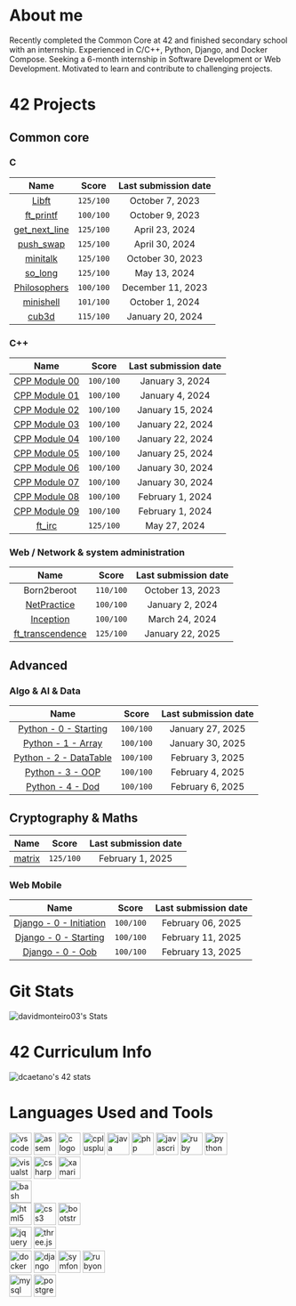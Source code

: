 # About me
Recently completed the Common Core at 42 and finished secondary school with an internship. Experienced in C/C++, Python, Django, and Docker Compose. Seeking a 6-month internship in Software Development or Web Development. Motivated to learn and contribute to challenging projects.

# 42 Projects
## Common core
### C
| Name | Score | Last submission date |
| :--: | :---: | :------------------: |
| [Libft](https://github.com/davidmonteiro03/42-common-core-libft)                 | `125/100` | October 7, 2023   |
| [ft_printf](https://github.com/davidmonteiro03/42-common-core-ft_printf)         | `100/100` | October 9, 2023   |
| [get_next_line](https://github.com/davidmonteiro03/42-common-core-get_next_line) | `125/100` | April 23, 2024    |
| [push_swap](https://github.com/davidmonteiro03/42-common-core-push_swap)         | `125/100` | April 30, 2024    |
| [minitalk](https://github.com/davidmonteiro03/42-common-core-minitalk)           | `125/100` | October 30, 2023  |
| [so_long](https://github.com/davidmonteiro03/42-common-core-so_long)             | `125/100` | May 13, 2024      |
| [Philosophers](https://github.com/davidmonteiro03/42-common-core-philosophers)   | `100/100` | December 11, 2023 |
| [minishell](https://github.com/davidmonteiro03/42-common-core-minishell)         | `101/100` | October 1, 2024   |
| [cub3d](https://github.com/davidmonteiro03/42-common-core-cub3d)                 | `115/100` | January 20, 2024  |

### C++
| Name | Score | Last submission date |
| :--: | :---: | :------------------: |
| [CPP Module 00](https://github.com/davidmonteiro03/42-common-core-cpp-modules/tree/main/cpp-module-00) | `100/100` | January 3, 2024  |
| [CPP Module 01](https://github.com/davidmonteiro03/42-common-core-cpp-modules/tree/main/cpp-module-01) | `100/100` | January 4, 2024  |
| [CPP Module 02](https://github.com/davidmonteiro03/42-common-core-cpp-modules/tree/main/cpp-module-02) | `100/100` | January 15, 2024 |
| [CPP Module 03](https://github.com/davidmonteiro03/42-common-core-cpp-modules/tree/main/cpp-module-03) | `100/100` | January 22, 2024 |
| [CPP Module 04](https://github.com/davidmonteiro03/42-common-core-cpp-modules/tree/main/cpp-module-04) | `100/100` | January 22, 2024 |
| [CPP Module 05](https://github.com/davidmonteiro03/42-common-core-cpp-modules/tree/main/cpp-module-05) | `100/100` | January 25, 2024 |
| [CPP Module 06](https://github.com/davidmonteiro03/42-common-core-cpp-modules/tree/main/cpp-module-06) | `100/100` | January 30, 2024 |
| [CPP Module 07](https://github.com/davidmonteiro03/42-common-core-cpp-modules/tree/main/cpp-module-07) | `100/100` | January 30, 2024 |
| [CPP Module 08](https://github.com/davidmonteiro03/42-common-core-cpp-modules/tree/main/cpp-module-08) | `100/100` | February 1, 2024 |
| [CPP Module 09](https://github.com/davidmonteiro03/42-common-core-cpp-modules/tree/main/cpp-module-09) | `100/100` | February 1, 2024 |
| [ft_irc](https://github.com/davidmonteiro03/42-common-core-ft_irc) | `125/100` | May 27, 2024 |

### Web / Network & system administration
| Name | Score | Last submission date |
| :--: | :---: | :------------------: |
| Born2beroot                                                                            | `110/100` | October 13, 2023 |
| [NetPractice](https://github.com/davidmonteiro03/42-common-core-netpratice)            | `100/100` | January 2, 2024  |
| [Inception](https://github.com/davidmonteiro03/42-common-core-inception)               | `100/100` | March 24, 2024   |
| [ft_transcendence](https://github.com/davidmonteiro03/42-common-core-ft_transcendence) | `125/100` | January 22, 2025 |

## Advanced
### Algo & AI & Data
| Name | Score | Last submission date |
| :--: | :---: | :------------------: |
| [Python - 0 - Starting](https://github.com/davidmonteiro03/42-advanced-python-for-data-science/tree/main/python-0-starting)   | `100/100` | January 27, 2025 |
| [Python - 1 - Array](https://github.com/davidmonteiro03/42-advanced-python-for-data-science/tree/main/python-1-array)         | `100/100` | January 30, 2025 |
| [Python - 2 - DataTable](https://github.com/davidmonteiro03/42-advanced-python-for-data-science/tree/main/python-2-datatable) | `100/100` | February 3, 2025 |
| [Python - 3 - OOP](https://github.com/davidmonteiro03/42-advanced-python-for-data-science/tree/main/python-3-oop)             | `100/100` | February 4, 2025 |
| [Python - 4 - Dod](https://github.com/davidmonteiro03/42-advanced-python-for-data-science/tree/main/python-4-dod)             | `100/100` | February 6, 2025 |

## Cryptography & Maths
| Name | Score | Last submission date |
| :--: | :---: | :------------------: |
| [matrix](https://github.com/davidmonteiro03/42-advanced-matrix) | `125/100` | February 1, 2025 |

### Web Mobile
| Name | Score | Last submission date |
| :--: | :---: | :------------------: |
| [Django - 0 - Initiation](https://github.com/davidmonteiro03/42-advanced-piscine-django/tree/main/d01-django-0-initiation) | `100/100` | February 06, 2025 |
| [Django - 0 - Starting](https://github.com/davidmonteiro03/42-advanced-piscine-django/tree/main/d02-django-0-starting)     | `100/100` | February 11, 2025 |
| [Django - 0 - Oob](https://github.com/davidmonteiro03/42-advanced-piscine-django/tree/main/d03-django-0-oob)               | `100/100` | February 13, 2025 |

# Git Stats
![davidmonteiro03's Stats](https://github-readme-stats.vercel.app/api?username=davidmonteiro03&theme=dark&show_icons=true&hide_border=false&count_private=false)

# 42 Curriculum Info

![dcaetano's 42 stats](https://badge.mediaplus.ma/binary/dcaetano?1337Badge=off&UM6P=off)

# Languages Used and Tools
<div>
    <img src="https://img.shields.io/badge/Visual%20Studio%20Code-007ACC?style=for-the-badge&logo=vscode&logoColor=white" height="40" alt="vscode logo" />
    <img src="https://simpleicons.org/icons/assemblyscript.svg" height="40" alt="assembly logo"/>
    <img src="https://cdn.jsdelivr.net/gh/devicons/devicon/icons/c/c-original.svg" height="40" alt="c logo"/>
    <img src="https://cdn.jsdelivr.net/gh/devicons/devicon/icons/cplusplus/cplusplus-original.svg" height="40" alt="cplusplus logo"/>
    <img src="https://cdn.jsdelivr.net/gh/devicons/devicon/icons/java/java-original-wordmark.svg" height="40" alt="java logo"/>
    <img src="https://cdn.jsdelivr.net/gh/devicons/devicon/icons/php/php-original.svg" height="40" alt="php logo"/>
    <img src="https://cdn.jsdelivr.net/gh/devicons/devicon/icons/javascript/javascript-original.svg" height="40" alt="javascript logo"/>
    <img src="https://cdn.jsdelivr.net/gh/devicons/devicon/icons/ruby/ruby-original.svg" height="40" alt="ruby logo"/>
    <img src="https://cdn.jsdelivr.net/gh/devicons/devicon/icons/python/python-original-wordmark.svg" height="40" alt="python logo"/>
</div>

<div>
    <img src="https://img.shields.io/badge/Visual%20Studio-5C2D91?style=for-the-badge" height="40" alt="visualstudio logo"/>
    <img src="https://cdn.jsdelivr.net/gh/devicons/devicon/icons/csharp/csharp-original.svg" height="40" alt="csharp logo"/>
    <img src="https://cdn.jsdelivr.net/gh/devicons/devicon/icons/xamarin/xamarin-original.svg" height="40" alt="xamarin logo"/>
</div>

<div>
    <img src="https://img.shields.io/badge/Bash-4EAA25?style=for-the-badge&logo=gnubash&logoColor=white" height="40" alt="bash logo"/>
</div>

<div>
    <img src="https://img.shields.io/badge/HTML5-E34F26?style=for-the-badge&logo=html5&logoColor=white" height="40" alt="html5 logo"/>
    <img src="https://img.shields.io/badge/CSS3-1572B6?style=for-the-badge&logo=css3&logoColor=white" height="40" alt="css3 logo"/>
    <img src="https://img.shields.io/badge/Bootstrap-7952B3?style=for-the-badge&logo=bootstrap&logoColor=white" height="40" alt="bootstrap logo"/>
</div>

<div>
    <img src="https://img.shields.io/badge/jQuery-0769AD?style=for-the-badge&logo=jquery&logoColor=white" height="40" alt="jquery logo"/>
    <img src="https://img.shields.io/badge/Three.js-000000?style=for-the-badge&logo=three.js&logoColor=white" height="40" alt="three.js logo"/>
</div>

<div>
    <img src="https://img.shields.io/badge/Docker-2496ED?style=for-the-badge&logo=docker&logoColor=white" height="40" alt="docker logo"/>
    <img src="https://img.shields.io/badge/Django-092E20?style=for-the-badge&logo=django&logoColor=white" height="40" alt="django logo"/>
    <img src="https://img.shields.io/badge/Symfony-000000?style=for-the-badge&logo=symfony&logoColor=white" height="40" alt="symfony logo"/>
    <img src="https://img.shields.io/badge/Ruby%20On%20Rails-D30001?style=for-the-badge&logo=rubyonrails&logoColor=white" height="40" alt="rubyonrails logo"/>
</div>

<div>
    <img src="https://img.shields.io/badge/MySQL-1572B6?style=for-the-badge&logo=mysql&logoColor=white" height="40" alt="mysql logo"/>
    <img src="https://img.shields.io/badge/PostgreSQL-4169E1?style=for-the-badge&logo=postgresql&logoColor=white" height="40" alt="postgresql logo"/>
</div>
